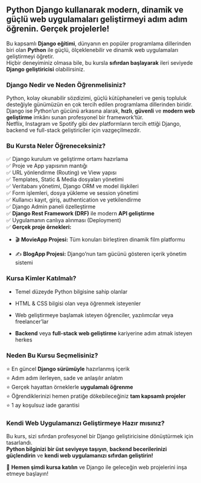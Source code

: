 
## **Python Django kullanarak modern, dinamik ve güçlü web uygulamaları geliştirmeyi adım adım öğrenin. Gerçek projelerle!**

Bu kapsamlı **Django eğitimi**, dünyanın en popüler programlama dillerinden biri olan **Python** ile güçlü, ölçeklenebilir ve dinamik web uygulamaları geliştirmeyi öğretir.  
Hiçbir deneyiminiz olmasa bile, bu kursla **sıfırdan başlayarak** ileri seviyede **Django geliştiricisi** olabilirsiniz.

### **Django Nedir ve Neden Öğrenmelisiniz?**

Python, kolay okunabilir sözdizimi, güçlü kütüphaneleri ve geniş topluluk desteğiyle günümüzün en çok tercih edilen programlama dillerinden biridir.  
Django ise Python’un gücünü arkasına alarak, **hızlı**, **güvenli** ve **modern web geliştirme** imkânı sunan profesyonel bir framework’tür.  
Netflix, Instagram ve Spotify gibi dev platformların tercih ettiği Django, backend ve full-stack geliştiriciler için vazgeçilmezdir.

### **Bu Kursta Neler Öğreneceksiniz?**

✅ Django kurulum ve geliştirme ortamı hazırlama  
✅ Proje ve App yapısının mantığı  
✅ URL yönlendirme (Routing) ve View yapısı  
✅ Templates, Static & Media dosyaları yönetimi  
✅ Veritabanı yönetimi, Django ORM ve model ilişkileri  
✅ Form işlemleri, dosya yükleme ve session yönetimi  
✅ Kullanıcı kayıt, giriş, authentication ve yetkilendirme  
✅ Django Admin paneli özelleştirme  
✅ **Django Rest Framework (DRF)** ile modern **API geliştirme**  
✅ Uygulamanın canlıya alınması (Deployment)  
✅ **Gerçek proje örnekleri:**

-   🎬 **MovieApp Projesi:** Tüm konuları birleştiren dinamik film platformu
    
-   ✍️ **BlogApp Projesi:** Django’nun tam gücünü gösteren içerik yönetim sistemi
  
### **Kursa Kimler Katılmalı?**

-   Temel düzeyde Python bilgisine sahip olanlar
    
-   HTML & CSS bilgisi olan veya öğrenmek isteyenler
    
-   Web geliştirmeye başlamak isteyen öğrenciler, yazılımcılar veya freelancer’lar
    
-   **Backend** veya **full-stack web geliştirme** kariyerine adım atmak isteyen herkes

### **Neden Bu Kursu Seçmelisiniz?**

⭐ En güncel **Django sürümüyle** hazırlanmış içerik  
⭐ Adım adım ilerleyen, sade ve anlaşılır anlatım  
⭐ Gerçek hayattan örneklerle **uygulamalı öğrenme**  
⭐ Öğrendiklerinizi hemen pratiğe dökebileceğiniz **tam kapsamlı projeler**  
⭐ 1 ay koşulsuz iade garantisi
### **Kendi Web Uygulamanızı Geliştirmeye Hazır mısınız?**

Bu kurs, sizi sıfırdan profesyonel bir Django geliştiricisine dönüştürmek için tasarlandı.  
**Python bilginizi bir üst seviyeye taşıyın**, **backend becerilerinizi güçlendirin** ve **kendi web uygulamanızı sıfırdan geliştirin!**

🎯 **Hemen şimdi kursa katılın** ve Django ile geleceğin web projelerini inşa etmeye başlayın!
